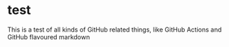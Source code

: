 # test
This is a test of all kinds of GitHub related things, like GitHub Actions and GitHub flavoured markdown

